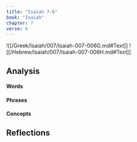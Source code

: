 ```yaml
---
title: "Isaiah 7:6"
book: "Isaiah"
chapter: 7
verse: 6
---
```

![[/Greek/Isaiah/007/Isaiah-007-006G.md#Text]]
![[/Hebrew/Isaiah/007/Isaiah-007-006H.md#Text]]

## Analysis

#### Words

#### Phrases

#### Concepts

## Reflections
